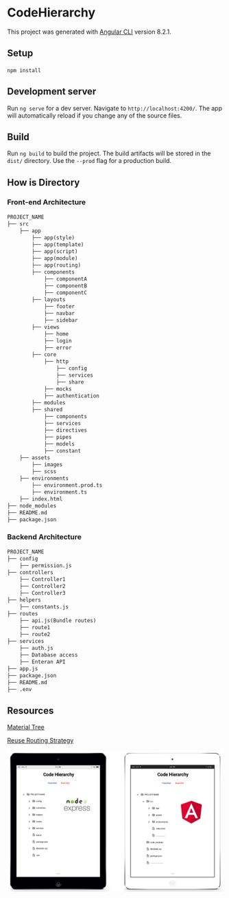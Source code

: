 # CodeHierarchy

This project was generated with [Angular CLI](https://github.com/angular/angular-cli) version 8.2.1.

## Setup

`npm install`

## Development server

Run `ng serve` for a dev server. Navigate to `http://localhost:4200/`. The app will automatically reload if you change any of the source files.

## Build

Run `ng build` to build the project. The build artifacts will be stored in the `dist/` directory. Use the `--prod` flag for a production build.

## How is Directory

### Front-end Architecture

```
PROJECT_NAME
├── src
    ├── app
        ├── app(style)
        ├── app(template)
        ├── app(script)
        ├── app(module)
        ├── app(routing)
        ├── components
            ├── componentA
            ├── componentB
            ├── componentC
        ├── layouts
            ├── footer
            ├── navbar
            ├── sidebar
        ├── views
            ├── home
            ├── login
            ├── error
        ├── core
            ├── http
                ├── config
                ├── services
                ├── share
            ├── mocks
            ├── authentication
        ├── modules
        ├── shared
            ├── components
            ├── services
            ├── directives
            ├── pipes
            ├── models
            ├── constant
    ├── assets
        ├── images
        ├── scss
    ├── environments
        ├── environment.prod.ts
        ├── environment.ts
    ├── index.html
├── node_modules
├── README.md
├── package.json
```

### Backend Architecture

```
PROJECT_NAME
├── config
    ├── permission.js
├── controllers
    ├── Controller1
    ├── Controller2
    ├── Controller3
├── helpers
    ├── constants.js
├── routes
    ├── api.js(Bundle routes)
    ├── route1
    ├── route2
├── services
    ├── auth.js
    ├── Database access
    ├── Enteran API
├── app.js
├── package.json
├── README.md
├── .env
```

## Resources

[Material Tree](https://stackblitz.com/edit/material-tree)

[Reuse Routing Strategy](https://stackblitz.com/edit/angular-route-reuse-strategy-test-project)

![Preview](./screenshot/preview.png)
